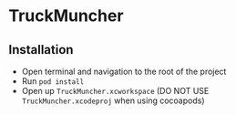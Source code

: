 TruckMuncher
============

Installation
------------
* Open terminal and navigation to the root of the project
* Run `pod install`
* Open up `TruckMuncher.xcworkspace` (DO NOT USE `TruckMuncher.xcodeproj` when using cocoapods)
